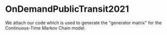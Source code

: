 # OnDemandPublicTransit2021
We attach our code which is used to generate the "generator matrix" for the Continuous-Time Markov Chain model. 
